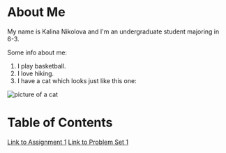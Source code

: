 
# About Me
My name is Kalina Nikolova and I'm an undergraduate student majoring in 6-3.

Some info about me:
1. I play basketball.
2. I love hiking.
3. I have a cat which looks just like this one:

![picture of a cat](https://t4.ftcdn.net/jpg/00/90/18/17/240_F_90181713_PY0rXBejsiPeuwB20cjNAx9WPXK0AwgQ.jpg)


# Table of Contents
[Link to Assignment 1](assignments/assignment1.md)
[Link to Problem Set 1](assignments/pset1.md)